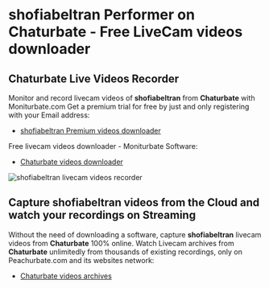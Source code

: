 # shofiabeltran Performer on Chaturbate - Free LiveCam videos downloader

## Chaturbate Live Videos Recorder

Monitor and record livecam videos of **shofiabeltran** from **Chaturbate** with Moniturbate.com
Get a premium trial for free by just and only registering with your Email address:
* [shofiabeltran Premium videos downloader](https://moniturbate.com/request-demo-licence-key.html)

Free livecam videos downloader - Moniturbate Software:
* [Chaturbate videos downloader](https://moniturbate.com/moniturbate-download-software.html)

![shofiabeltran livecam videos recorder](https://peachurnet.com/templates/moniturbate-software.png)


## Capture shofiabeltran videos from the Cloud and watch your recordings on Streaming

Without the need of downloading a software, capture **shofiabeltran** livecam videos from **Chaturbate** 100% online.
Watch Livecam archives from **Chaturbate** unlimitedly from thousands of existing recordings, only on Peachurbate.com and its websites network:
* [Chaturbate videos archives](https://peachurnet.com/)